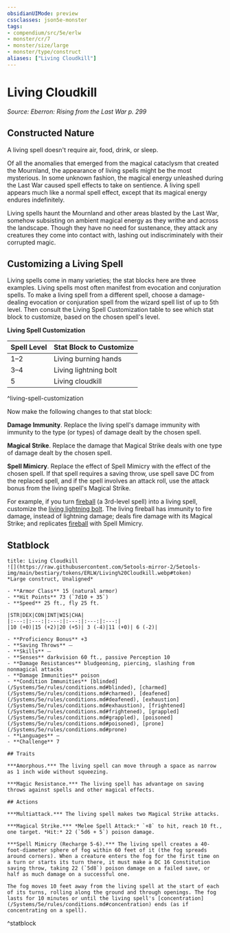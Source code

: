 ```yaml
---
obsidianUIMode: preview
cssclasses: json5e-monster
tags:
- compendium/src/5e/erlw
- monster/cr/7
- monster/size/large
- monster/type/construct
aliases: ["Living Cloudkill"]
---
```

# Living Cloudkill
*Source: Eberron: Rising from the Last War p. 299*  

## Constructed Nature

A living spell doesn't require air, food, drink, or sleep.

Of all the anomalies that emerged from the magical cataclysm that created the Mournland, the appearance of living spells might be the most mysterious. In some unknown fashion, the magical energy unleashed during the Last War caused spell effects to take on sentience. A living spell appears much like a normal spell effect, except that its magical energy endures indefinitely.

Living spells haunt the Mournland and other areas blasted by the Last War, somehow subsisting on ambient magical energy as they writhe and across the landscape. Though they have no need for sustenance, they attack any creatures they come into contact with, lashing out indiscriminately with their corrupted magic.

## Customizing a Living Spell

Living spells come in many varieties; the stat blocks here are three examples. Living spells most often manifest from evocation and conjuration spells. To make a living spell from a different spell, choose a damage-dealing evocation or conjuration spell from the wizard spell list of up to 5th level. Then consult the Living Spell Customization table to see which stat block to customize, based on the chosen spell's level.

**Living Spell Customization**

| Spell Level | Stat Block to Customize |
|-------------|-------------------------|
| 1–2 | Living burning hands |
| 3–4 | Living lightning bolt |
| 5 | Living cloudkill |
^living-spell-customization

Now make the following changes to that stat block:

**Damage Immunity**. Replace the living spell's damage immunity with immunity to the type (or types) of damage dealt by the chosen spell.

**Magical Strike**. Replace the damage that Magical Strike deals with one type of damage dealt by the chosen spell.

**Spell Mimicry**. Replace the effect of Spell Mimicry with the effect of the chosen spell. If that spell requires a saving throw, use spell save DC from the replaced spell, and if the spell involves an attack roll, use the attack bonus from the living spell's Magical Strike.

For example, if you turn [fireball](/Systems/5e/spells/fireball.md) (a 3rd-level spell) into a living spell, customize the [living lightning bolt](/Systems/5e/bestiary/construct/living-lightning-bolt-erlw.md). The living fireball has immunity to fire damage, instead of lightning damage; deals fire damage with its Magical Strike; and replicates [fireball](/Systems/5e/spells/fireball.md) with Spell Mimicry.

## Statblock

```ad-statblock
title: Living Cloudkill
![](https://raw.githubusercontent.com/5etools-mirror-2/5etools-img/main/bestiary/tokens/ERLW/Living%20Cloudkill.webp#token)
*Large construct, Unaligned*

- **Armor Class** 15 (natural armor)
- **Hit Points** 73 (`7d10 + 35`)
- **Speed** 25 ft., fly 25 ft.

|STR|DEX|CON|INT|WIS|CHA|
|:---:|:---:|:---:|:---:|:---:|:---:|
|10 (+0)|15 (+2)|20 (+5)| 3 (-4)|11 (+0)| 6 (-2)|

- **Proficiency Bonus** +3
- **Saving Throws** ⏤
- **Skills** ⏤
- **Senses** darkvision 60 ft., passive Perception 10
- **Damage Resistances** bludgeoning, piercing, slashing from nonmagical attacks
- **Damage Immunities** poison
- **Condition Immunities** [blinded](/Systems/5e/rules/conditions.md#blinded), [charmed](/Systems/5e/rules/conditions.md#charmed), [deafened](/Systems/5e/rules/conditions.md#deafened), [exhaustion](/Systems/5e/rules/conditions.md#exhaustion), [frightened](/Systems/5e/rules/conditions.md#frightened), [grappled](/Systems/5e/rules/conditions.md#grappled), [poisoned](/Systems/5e/rules/conditions.md#poisoned), [prone](/Systems/5e/rules/conditions.md#prone)
- **Languages** —
- **Challenge** 7

## Traits

***Amorphous.*** The living spell can move through a space as narrow as 1 inch wide without squeezing.

***Magic Resistance.*** The living spell has advantage on saving throws against spells and other magical effects.

## Actions

***Multiattack.*** The living spell makes two Magical Strike attacks.

***Magical Strike.*** *Melee Spell Attack:* `+8` to hit, reach 10 ft., one target. *Hit:* 22 (`5d6 + 5`) poison damage.

***Spell Mimicry (Recharge 5-6).*** The living spell creates a 40-foot-diameter sphere of fog within 60 feet of it (the fog spreads around corners). When a creature enters the fog for the first time on a turn or starts its turn there, it must make a DC 16 Constitution saving throw, taking 22 (`5d8`) poison damage on a failed save, or half as much damage on a successful one.

The fog moves 10 feet away from the living spell at the start of each of its turns, rolling along the ground and through openings. The fog lasts for 10 minutes or until the living spell's [concentration](/Systems/5e/rules/conditions.md#concentration) ends (as if concentrating on a spell).
```
^statblock